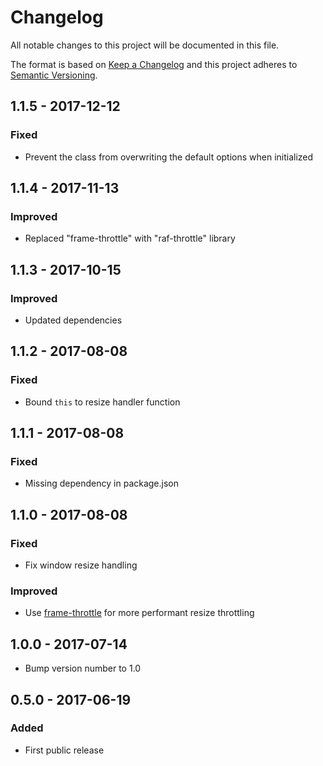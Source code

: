 # Changelog

All notable changes to this project will be documented in this file.

The format is based on [Keep a Changelog](http://keepachangelog.com/en/1.0.0/)
and this project adheres to
[Semantic Versioning](http://semver.org/spec/v2.0.0.html).

## 1.1.5 - 2017-12-12

### Fixed

* Prevent the class from overwriting the default options when initialized

## 1.1.4 - 2017-11-13

### Improved

* Replaced "frame-throttle" with "raf-throttle" library

## 1.1.3 - 2017-10-15

### Improved

* Updated dependencies

## 1.1.2 - 2017-08-08

### Fixed

* Bound `this` to resize handler function

## 1.1.1 - 2017-08-08

### Fixed

* Missing dependency in package.json

## 1.1.0 - 2017-08-08

### Fixed

* Fix window resize handling

### Improved

* Use [frame-throttle](https://github.com/pelotoncycle/frame-throttle) for more
  performant resize throttling

## 1.0.0 - 2017-07-14

* Bump version number to 1.0

## 0.5.0 - 2017-06-19

### Added

* First public release
